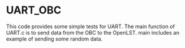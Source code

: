 # UART_OBC
This code provides some simple tests for UART. The main function of UART.c is to send data from the OBC to the OpenLST. main includes an example of sending some random data.
